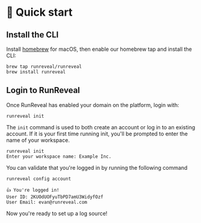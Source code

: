 # 🏃 Quick start

## Install the CLI

Install [homebrew](https://brew.sh/) for macOS, then enable our homebrew tap and install the CLI:

```
brew tap runreveal/runreveal
brew install runreveal
```

## Login to RunReveal

Once RunReveal has enabled your domain on the platform, login with:

```
runreveal init
```

The `init` command is used to both create an account or log in to an existing account. If it is your first time running init, you'll be prompted to enter the name of your workspace.

```
runreveal init
Enter your workspace name: Example Inc.
```

You can validate that you're logged in by running the following command

```
runreveal config account

👍 You're logged in!
User ID: 2KUOdUOFyuTbPD7amU3WidyfOzf
User Email: evan@runreveal.com
```

Now you're ready to set up a log source!
